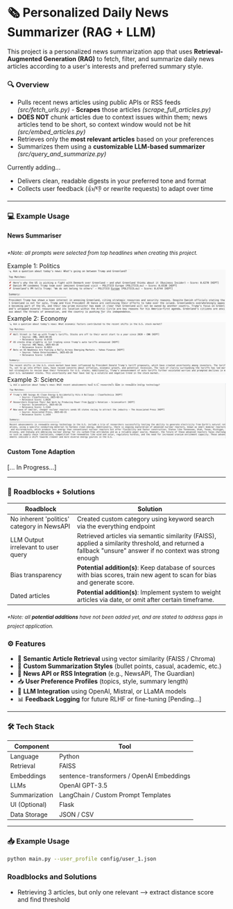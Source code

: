 # 🗞️ Personalized Daily News Summarizer (RAG + LLM)

This project is a personalized news summarization app that uses **Retrieval-Augmented Generation (RAG)** to fetch, filter, and summarize daily news articles according to a user's interests and preferred summary style.

### 🔍 Overview
- Pulls recent news articles using public APIs or RSS feeds *(src/fetch_urls.py)*
      - **Scrapes** those articles *(scrape_full_articles.py)*
- **DOES NOT** chunk articles due to context issues within them; news articles tend to be short, so context window would not be hit *(src/embed_articles.py)*
- Retrieves only the **most relevant articles** based on your preferences 
- Summarizes them using a **customizable LLM-based summarizer** *(src/query_and_summarize.py)*

Currently adding...
- Delivers clean, readable digests in your preferred tone and format
- Collects user feedback (👍/👎 or rewrite requests) to adapt over time

---
### 💻 Example Usage
#### News Summariser
<sub><i>*Note: all prompts were selected from top headlines when creating this project.</i></sub>

Example 1: Politics
![Example Query 1](images/Example%20Query%201.png)
Example 2: Economy
![Example Query 2](images/Example%20Query%202.png)
Example 3: Science
![Example Query 3](images/Example%20Query%203.png)

#### Custom Tone Adaption
[... In Progress...]

---
### 🔨 Roadblocks + Solutions
| Roadblock      | Solution                                  |
|----------------|-------------------------------------------|
|No inherent 'politics' category in NewsAPI|Created custom category using keyword search via the everything endpoint |
|LLM Output irrelevant to user query| Retrieved articles via semantic similarity (FAISS), applied a similarity threshold, and returned a fallback "unsure" answer if no context was strong enough|
|Bias transparency|**Potential addition(s)**: Keep database of sources with bias scores, train new agent to scan for bias and generate score.|
|Dated articles|**Potential addition(s)**: Implement system to weight articles via date, or omit after certain timeframe.|

<sub><i>*Note: all **potential additions** have not been added yet, and are stated to address gaps in project application.</i></sub>

### ⚙️ Features

- 🔎 **Semantic Article Retrieval** using vector similarity (FAISS / Chroma)
- 🤖 **Custom Summarization Styles** (bullet points, casual, academic, etc.)
- 📰 **News API or RSS Integration** (e.g., NewsAPI, The Guardian)
- 📥 **User Preference Profiles** (topics, style, summary length)
- 🧠 **LLM Integration** using OpenAI, Mistral, or LLaMA models
- 📊 **Feedback Logging** for future RLHF or fine-tuning [Pending...]

---

### 🛠️ Tech Stack

| Component      | Tool                                      |
|----------------|-------------------------------------------|
| Language       | Python                                    |
| Retrieval      | FAISS                           |
| Embeddings     | sentence-transformers / OpenAI Embeddings |
| LLMs           | OpenAI GPT-3.5         |
| Summarization  | LangChain / Custom Prompt Templates       |
| UI (Optional)  | Flask                        |
| Data Storage   | JSON / CSV                       |

---

### 📥 Example Usage

```bash
python main.py --user_profile config/user_1.json

```
### Roadblocks and Solutions
- Retrieving 3 articles, but only one relevant --> extract distance score and find threshold

